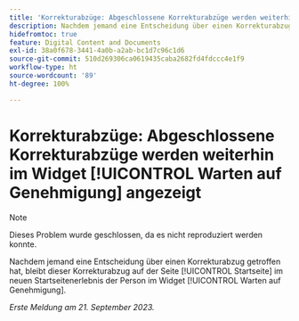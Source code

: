 ```yaml
---
title: 'Korrekturabzüge: Abgeschlossene Korrekturabzüge werden weiterhin im Widget Warten auf Genehmigung angezeigt'
description: Nachdem jemand eine Entscheidung über einen Korrekturabzug getroffen hat, bleibt dieser Korrekturabzug auf der Seite [!UICONTROL Startseite] im neuen Startseitenerlebnis der Person im Widget [!UICONTROL Warten auf Genehmigung].
hidefromtoc: true
feature: Digital Content and Documents
exl-id: 38a0f678-3441-4a0b-a2ab-bc1d7c96c1d6
source-git-commit: 510d269306ca0619435caba2682fd4fdccc4e1f9
workflow-type: ht
source-wordcount: '89'
ht-degree: 100%

---
```


# Korrekturabzüge: Abgeschlossene Korrekturabzüge werden weiterhin im Widget [!UICONTROL Warten auf Genehmigung] angezeigt

>[!NOTE]
>
>Dieses Problem wurde geschlossen, da es nicht reproduziert werden konnte.

Nachdem jemand eine Entscheidung über einen Korrekturabzug getroffen hat, bleibt dieser Korrekturabzug auf der Seite [!UICONTROL Startseite] im neuen Startseitenerlebnis der Person im Widget [!UICONTROL Warten auf Genehmigung].

_Erste Meldung am 21. September 2023._
